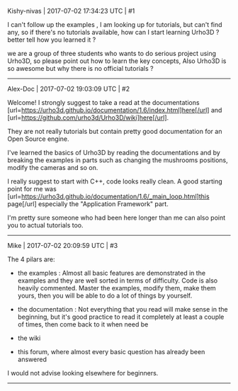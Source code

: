 Kishy-nivas | 2017-07-02 17:34:23 UTC | #1

I can't follow up the examples , I am looking up for tutorials, but can't find any, so if there's no tutorials available, how can I start learning Urho3D ? better tell how you learned it ? 

we are a group of three students who wants to do serious project using Urho3D, so  please point out how to learn the key concepts, Also  Urho3D is so awesome but why there is no official tutorials ?

-------------------------

Alex-Doc | 2017-07-02 19:03:09 UTC | #2

Welcome!
I strongly suggest to take a read at the documentations [url=https://urho3d.github.io/documentation/1.6/index.html]here[/url] and [url=https://github.com/urho3d/Urho3D/wiki]here[/url].

They are not really tutorials but contain pretty good documentation for an Open Source engine.

I've learned the basics of Urho3D by reading the documentations and by breaking the examples in parts such as changing the mushrooms positions, modify the cameras and so on.

I really suggest to start with C++, code looks really clean.
A good starting point for me was [url=https://urho3d.github.io/documentation/1.6/_main_loop.html]this page[/url] especially the "Application Framework" part.

I'm pretty sure someone who had been here longer than me can also point you to actual tutorials too.

-------------------------

Mike | 2017-07-02 20:09:59 UTC | #3

The 4 pilars are:

- the examples :
Almost all basic features are demonstrated in the examples and they are well sorted in terms of difficulty. Code is also heavily commented. Master the examples, modify them, make them yours, then you will be able to do a lot of things by yourself.

- the documentation :
Not everything that you read will make sense in the beginning, but it's good practice to read it completely at least a couple of times, then come back to it when need be

- the wiki

- this forum, where almost every basic question has already been answered

I would not advise looking elsewhere for beginners.

-------------------------


